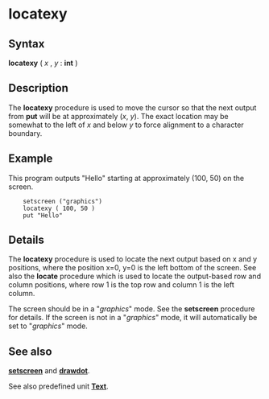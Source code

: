 
# locatexy

## Syntax
**locatexy** ( _x_ , _y_ : **int** )

## Description
The **locatexy** procedure is used to move the cursor so that the next output from **put** will be at approximately (_x_, _y_). The exact location may be somewhat to the left of _x_ and below _y_ to force alignment to a character boundary.


## Example
This program outputs "Hello" starting at approximately (100, 50) on the screen.

        setscreen ("graphics")
        locatexy ( 100, 50 )
        put "Hello"
## Details
The **locatexy** procedure is used to locate the next output based on x and y positions, where the position x=0, y=0 is the left bottom of the screen. See also the **locate** procedure which is used to locate the output-based row and column positions, where row 1 is the top row and column 1 is the left column.

The screen should be in a "_graphics_" mode. See the **setscreen** procedure for details. If the screen is not in a "_graphics_" mode, it will automatically be set to "_graphics_" mode.


## See also
**[setscreen](setscreen.html)** and **[drawdot](drawdot.html)**.

See also predefined unit **[Text](textmodule.html)**.

